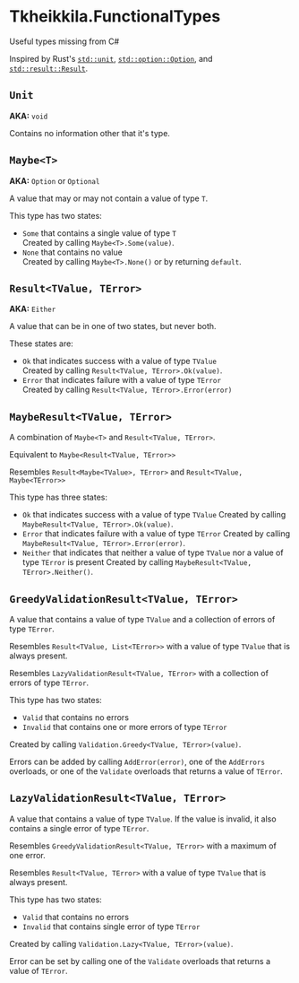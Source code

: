 ﻿Tkheikkila.FunctionalTypes
====

Useful types missing from C#

Inspired by Rust's
[`std::unit`](https://doc.rust-lang.org/std/primitive.unit.html),
[`std::option::Option`](https://doc.rust-lang.org/std/option/enum.Option.html), and 
[`std::result::Result`](https://doc.rust-lang.org/std/result/enum.Result.html).

## `Unit`

**AKA:** `void`

Contains no information other that it's type.

## `Maybe<T>`

**AKA:** `Option` or `Optional`

A value that may or may not contain a value of type `T`.

This type has two states:

* `Some` that contains a single value of type `T`  
  Created by calling `Maybe<T>.Some(value)`.
* `None` that contains no value  
  Created by calling `Maybe<T>.None()` or by returning `default`.

## `Result<TValue, TError>`

**AKA:** `Either`

A value that can be in one of two states, but never both.

These states are:

* `Ok` that indicates success with a value of type `TValue`  
  Created by calling `Result<TValue, TError>.Ok(value)`.
* `Error` that indicates failure with a value of type `TError`   
  Created by calling `Result<TValue, TError>.Error(error)`

## `MaybeResult<TValue, TError>`

A combination of `Maybe<T>` and `Result<TValue, TError>`.

Equivalent to `Maybe<Result<TValue, TError>>`

Resembles `Result<Maybe<TValue>, TError>` and `Result<TValue, Maybe<TError>>`

This type has three states:

* `Ok` that indicates success with a value of type `TValue`
  Created by calling `MaybeResult<TValue, TError>.Ok(value)`.
* `Error` that indicates failure with a value of type `TError`
  Created by calling `MaybeResult<TValue, TError>.Error(error)`.
* `Neither` that indicates that neither a value of type `TValue` nor a value of type `TError` is present
  Created by calling `MaybeResult<TValue, TError>.Neither()`.

## `GreedyValidationResult<TValue, TError>`

A value that contains a value of type `TValue` and a collection of errors of type `TError`.

Resembles `Result<TValue, List<TError>>` with a value of type `TValue` that is always present.

Resembles `LazyValidationResult<TValue, TError>` with a collection of errors of type `TError`.

This type has two states:

* `Valid` that contains no errors
* `Invalid` that contains one or more errors of type `TError`

Created by calling `Validation.Greedy<TValue, TError>(value)`.

Errors can be added by calling `AddError(error)`, one of the `AddErrors` overloads, or one of the `Validate` overloads that returns a value of `TError`.

## `LazyValidationResult<TValue, TError>`

A value that contains a value of type `TValue`. If the value is invalid, it also contains a single error of type `TError`.

Resembles `GreedyValidationResult<TValue, TError>` with a maximum of one error.

Resembles `Result<TValue, TError>` with a value of type `TValue` that is always present.

This type has two states:

* `Valid` that contains no errors
* `Invalid` that contains single error of type `TError`

Created by calling `Validation.Lazy<TValue, TError>(value)`.

Error can be set by calling one of the `Validate` overloads that returns a value of `TError`.

